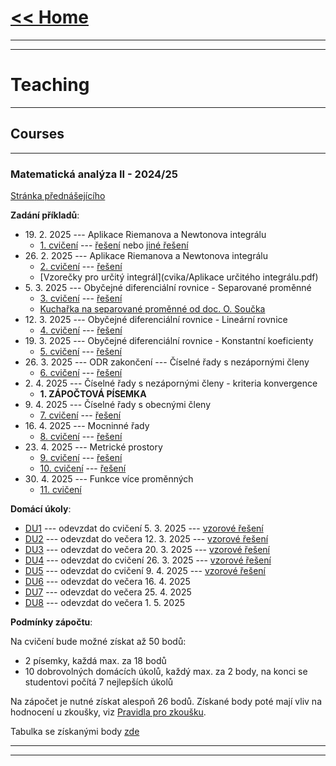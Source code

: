 # [<< Home](https://tattobiti.github.io)

* * *
* * *

# Teaching

* * *

## Courses

* * *

### <strong> Matematická analýza II - 2024/25 </strong>

[Stránka přednášejícího](https://www.karlin.mff.cuni.cz/~mbul8060/teaching.html)

<strong>Zadání příkladů</strong>:
+ 19\. 2\. 2025 --- Aplikace Riemanova a Newtonova integrálu
  + [1. cvičení](cvika/cvic1z13a.pdf) --- [řešení](cvika/cvic1z13.pdf) nebo [jiné řešení](cvika/cviceni01.pdf)
+ 26\. 2\. 2025 --- Aplikace Riemanova a Newtonova integrálu
  + [2. cvičení](cvika/cvic201.pdf) --- [řešení](cvika/cviceni02.pdf)
  + [Vzorečky pro určitý integrál](cvika/Aplikace určitého integrálu.pdf)
+ 5\. 3\. 2025 --- Obyčejné diferenciální rovnice - Separované proměnné
  + [3. cvičení](cvika/cvic102.pdf) --- [řešení](cvika/cviceni03.pdf)
  + [Kuchařka na separované proměnné od doc. O. Součka](cvika/ODR-kucharka-separace.pdf)
+ 12\. 3\. 2025 --- Obyčejné diferenciální rovnice - Lineární rovnice
  + [4. cvičení](cvika/cvic103.pdf) --- [řešení](cvika/cviceni04.pdf)
+ 19\. 3\. 2025 --- Obyčejné diferenciální rovnice - Konstantní koeficienty
  + [5. cvičení](cvika/cvic104a.pdf) --- [řešení](cvika/cviceni05.pdf)
+ 26\. 3\. 2025 --- ODR zakončení --- Číselné řady s nezápornými členy
  + [6. cvičení](cvika/cvic105.pdf) --- [řešení](cvika/cviceni06.pdf)
+ 2\. 4\. 2025 --- Číselné řady s nezápornými členy - kriteria konvergence
  + <strong>1. ZÁPOČTOVÁ PÍSEMKA</strong>
+ 9\. 4\. 2025 ---  Číselné řady s obecnými členy
  + [7. cvičení](cvika/cvic106.pdf) --- [řešení](cvika/cviceni07.pdf)
+ 16\. 4\. 2025 --- Mocninné řady
  + [8. cvičení](cvika/cvic107.pdf) --- [řešení](cvika/cviceni08.pdf)
+ 23\. 4\. 2025 --- Metrické prostory
  + [9. cvičení](cvika/cvic108.pdf) --- [řešení](cvika/cviceni10.pdf)
  + [10. cvičení](cvika/cvic109.pdf) --- [řešení](cvika/cviceni09.pdf) 
+ 30\. 4\. 2025 --- Funkce více proměnných
  + [11. cvičení](cvika/cvic110.pdf)


<strong>Domácí úkoly</strong>:
+ [DU1](cvika/2DU1.pdf) --- odevzdat do cvičení 5\. 3\. 2025 --- [vzorové řešení](cvika/2DU1-solution.pdf)
+ [DU2](cvika/2DU2.pdf) --- odevzdat do večera 12\. 3\. 2025 --- [vzorové řešení](cvika/2DU2-solution.pdf)
+ [DU3](cvika/2DU3.pdf) --- odevzdat do večera 20\. 3\. 2025 --- [vzorové řešení](cvika/2DU3-solution.pdf)
+ [DU4](cvika/2DU4.pdf) --- odevzdat do cvičení 26\. 3\. 2025 --- [vzorové řešení](cvika/2DU4-solution.pdf)
+ [DU5](cvika/2DU5.pdf) --- odevzdat do cvičení 9\. 4\. 2025 --- [vzorové řešení](cvika/2DU5-solution.pdf)
+ [DU6](cvika/2DU6.pdf) --- odevzdat do večera 16\. 4\. 2025
+ [DU7](cvika/2DU7.pdf) --- odevzdat do večera 25\. 4\. 2025
+ [DU8](cvika/2DU8.pdf) --- odevzdat do večera 1\. 5\. 2025

<strong>Podmínky zápočtu</strong>:

Na cvičení bude možné získat až 50 bodů:
+ 2 písemky, každá max. za 18 bodů
+ 10 dobrovolných domácích úkolů, každý max. za 2 body, na konci se studentovi počítá 7 nejlepších úkolů

Na zápočet je nutné získat alespoň 26 bodů. Získané body poté mají vliv na hodnocení u zkoušky, viz [Pravidla pro zkoušku](https://www.karlin.mff.cuni.cz/~mbul8060/NOFY152/Zkouska_NOFY152.pdf).

Tabulka se získanými body [zde](https://docs.google.com/spreadsheets/d/1VRyRStmssmhYSyboxeZ66t47v5QAovNpC8vqQqO_n04/edit?gid=0#gid=0)

___

* * *
